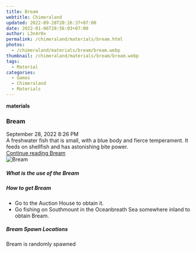 ```yaml
---
title: Bream
webtitle: Chimeraland
updated: 2022-09-28T20:26:37+07:00
date: 2022-01-06T20:56:03+07:00
author: L3n4r0x
permalink: /chimeraland/materials/bream.html
photos:
  - /chimeraland/materials/bream/bream.webp
thumbnail: /chimeraland/materials/bream/bream.webp
tags:
  - Material
categories:
  - Games
  - Chimeraland
  - Materials
---
```


<section id="bootstrap-wrapper">
  <link
    rel="stylesheet"
    href="https://cdn.statically.io/gh/dimaslanjaka/Web-Manajemen/40ac3225/css/bootstrap-4.5-wrapper.css"
  />
  <div
    class="row g-0 border rounded overflow-hidden flex-md-row mb-4 shadow-sm position-relative"
  >
    <div class="col p-4 d-flex flex-column position-static">
      <strong class="d-inline-block mb-2 text-success">materials</strong>
      <h3 class="mb-0">Bream</h3>
      <div class="mb-1 text-muted">September 28, 2022 8:26 PM</div>
      <div class="mb-2 border p-1">
        A freshwater fish that is small, with a blue body and fierce
        temperament. It feeds on shellfish and has astonishing bite power.
      </div>
      <a href="#" class="stretched-link d-none">Continue reading Bream</a>
    </div>
    <div class="col-auto d-none d-lg-block">
      <img src="/chimeraland/materials/bream/bream.webp" alt="Bream" />
    </div>
  </div>
  <div class="row">
    <div class="col-lg-6 col-12 mb-2">
      <div class="card">
        <div class="card-body">
          <h5 class="card-title">What is the use of the Bream</h5>
          <div class="card-text"><ul></ul></div>
        </div>
      </div>
    </div>
    <div class="col-lg-6 col-12 mb-2">
      <div class="card">
        <div class="card-body">
          <h5 class="card-title">How to get Bream</h5>
          <div class="card-text">
            <ul>
              <li>Go to the Auction House to obtain it.</li>
              <li>
                Go fishing on Southmount in the Oceanbreath Sea somewhere inland
                to obtain Bream.
              </li>
            </ul>
          </div>
        </div>
      </div>
    </div>
    <div class="col-12 mb-2">
      <h5>Bream Spawn Locations</h5>
      <p>Bream is randomly spawned</p>
    </div>
  </div>
</section>
